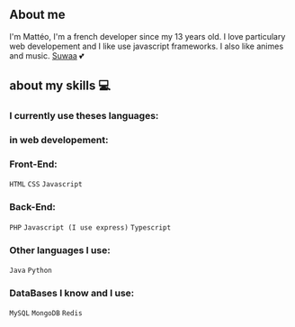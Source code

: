 ## About me

I'm Mattéo, I'm a french developer since my 13 years old. I love particulary web developement and I like use javascript frameworks. I also like animes and music. 
<a href="https://github.com/Lola0810">Suwaa</a> 💕

## about my skills 💻

### I currently use theses languages:

### in web developement:
### Front-End:
`HTML`
`CSS`
`Javascript`

### Back-End:
`PHP`
`Javascript (I use express)`
`Typescript`

### Other languages I use:
`Java` `Python`

### DataBases I know and I use:
`MySQL`
`MongoDB`
`Redis`
